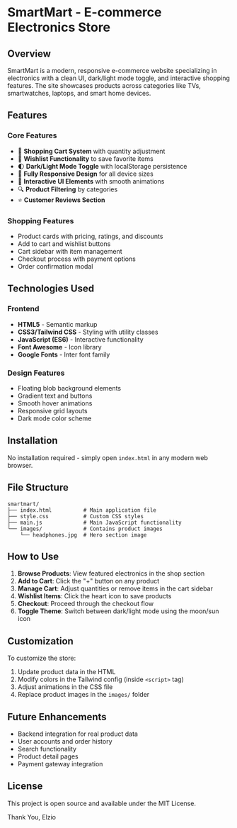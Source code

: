# SmartMart - E-commerce Electronics Store

## Overview
SmartMart is a modern, responsive e-commerce website specializing in electronics with a clean UI, dark/light mode toggle, and interactive shopping features. The site showcases products across categories like TVs, smartwatches, laptops, and smart home devices.

## Features

### Core Features
- 🛒 **Shopping Cart System** with quantity adjustment
- 💖 **Wishlist Functionality** to save favorite items
- 🌓 **Dark/Light Mode Toggle** with localStorage persistence
- 📱 **Fully Responsive Design** for all device sizes
- 🚀 **Interactive UI Elements** with smooth animations
- 🔍 **Product Filtering** by categories
- ⭐ **Customer Reviews Section**

### Shopping Features
- Product cards with pricing, ratings, and discounts
- Add to cart and wishlist buttons
- Cart sidebar with item management
- Checkout process with payment options
- Order confirmation modal

## Technologies Used

### Frontend
- **HTML5** - Semantic markup
- **CSS3/Tailwind CSS** - Styling with utility classes
- **JavaScript (ES6)** - Interactive functionality
- **Font Awesome** - Icon library
- **Google Fonts** - Inter font family

### Design Features
- Floating blob background elements
- Gradient text and buttons
- Smooth hover animations
- Responsive grid layouts
- Dark mode color scheme

## Installation
No installation required - simply open `index.html` in any modern web browser.

## File Structure
```
smartmart/
├── index.html          # Main application file
├── style.css           # Custom CSS styles
├── main.js             # Main JavaScript functionality
└── images/             # Contains product images
    └── headphones.jpg  # Hero section image
```

## How to Use
1. **Browse Products**: View featured electronics in the shop section
2. **Add to Cart**: Click the "+" button on any product
3. **Manage Cart**: Adjust quantities or remove items in the cart sidebar
4. **Wishlist Items**: Click the heart icon to save products
5. **Checkout**: Proceed through the checkout flow
6. **Toggle Theme**: Switch between dark/light mode using the moon/sun icon

## Customization
To customize the store:
1. Update product data in the HTML
2. Modify colors in the Tailwind config (inside `<script>` tag)
3. Adjust animations in the CSS file
4. Replace product images in the `images/` folder

## Future Enhancements
- Backend integration for real product data
- User accounts and order history
- Search functionality
- Product detail pages
- Payment gateway integration

## License
This project is open source and available under the MIT License.

Thank You, Elzio